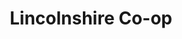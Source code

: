 ---
title: "Lincolnshire Co-op"
url: /grimsby/lincolnshire-co-op-wingate-parade/
shop: supermarket
---